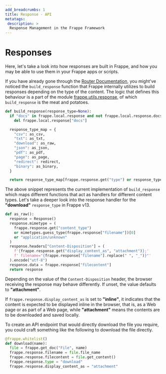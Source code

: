 ```yaml
---
add_breadcrumbs: 1
title: Response - API
metatags:
 description: >
  Response Management in the Frappe Framework
---
```


# Responses

Here, let's take a look into how responses are built in Frappe, and how you may
be able to use them in your Frappe apps or scripts.

If you have already gone through the [Router
Documentation](/docs/user/en/python-api/router), you might've noticed the
`build_response` function that Frappe internally utilizes to build responses
depending on the type of the content. The logic that defines this behaviour is a
part of the module
[frappe.utils.response](https://github.com/frappe/frappe/blob/develop/frappe/utils/response.py),
of which `build_response` is the meat and potatoes.

```python
def build_response(response_type=None):
  if "docs" in frappe.local.response and not frappe.local.response.docs:
    del frappe.local.response["docs"]

  response_type_map = {
    "csv": as_csv,
    "txt": as_txt,
    "download": as_raw,
    "json": as_json,
    "pdf": as_pdf,
    "page": as_page,
    "redirect": redirect,
    "binary": as_binary,
  }

  return response_type_map[frappe.response.get("type") or response_type]()
```

The above snippet represents the current implementation of `build_response`
which maps different functions that act as handlers for different content types.
Let's take a deeper look into the response handler for the **"download"**
`response_type` in Frappe v13.

```python
def as_raw():
  response = Response()
  response.mimetype = (
    frappe.response.get("content_type")
    or mimetypes.guess_type(frappe.response["filename"])[0]
    or "application/unknown"
  )
  response.headers["Content-Disposition"] = (
    f'{frappe.response.get("display_content_as", "attachment")};'
    f' filename="{frappe.response["filename"].replace(" ", "_")}"'
  ).encode("utf-8")
  response.data = frappe.response["filecontent"]
  return response
```

Depending on the value of the `Content-Disposition` header, the browser
receiving the response may behave differently. If unset, the value defaults to
**"attachment"**.

If `frappe.response.display_content_as` is set to **"inline"**, it indicates
that the content is expected to be displayed inline in the browser, that is, as
a Web page or as part of a Web page, while **"attachment"** means the contents
are to be downloaded and saved locally.

To create an API endpoint that would directly download the file you require, you
could craft something like the following to download the file directly.

```python
@frappe.whitelist()
def download(name):
  file = frappe.get_doc("File", name)
  frappe.response.filename = file.file_name
  frappe.response.filecontent = file.get_content()
  frappe.response.type = "download"
  frappe.response.display_content_as = "attachment"
```
